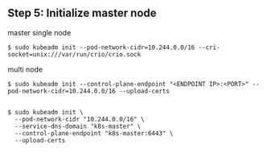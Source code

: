 ## Step 5: Initialize master node

master single node

```
$ sudo kubeadm init --pod-network-cidr=10.244.0.0/16 --cri-socket=unix:///var/run/crio/crio.sock
```

multi node

```
$ sudo kubeadm init --control-plane-endpoint "<ENDPOINT IP>:<PORT>" --pod-network-cidr=10.244.0.0/16 --upload-certs


$ sudo kubeadm init \
  --pod-network-cidr "10.244.0.0/16" \
  --service-dns-domain "k8s-master" \
  --control-plane-endpoint "k8s-master:6443" \
  --upload-certs
```
